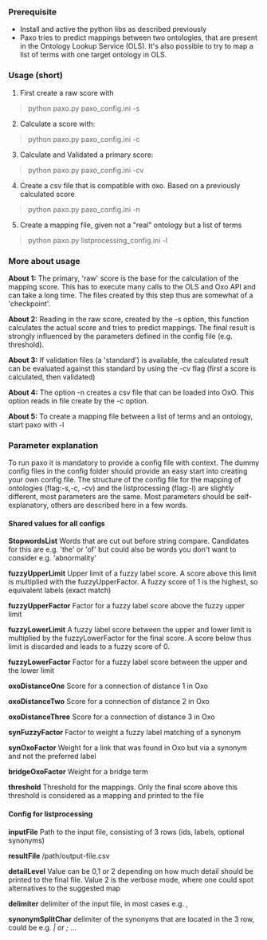 ### Prerequisite

- Install and active the python libs as described previously
- Paxo tries to predict mappings between two ontologies, that are present in the Ontology Lookup Service (OLS). It's also possible to try to map a list of terms with one target ontology in OLS.

### Usage (short)

1. First create a raw score with  
> python paxo.py paxo_config.ini -s

2. Calculate a score with:
> python paxo.py paxo_config.ini -c

3. Calculate and Validated a primary score:
> python paxo.py paxo_config.ini -cv

4. Create a csv file that is compatible with oxo. Based on a previously calculated score
> python paxo.py paxo_config.ini -n

5. Create a mapping file, given not a "real" ontology but a list of terms
> python paxo.py listprocessing_config.ini -l

### More about usage
**About 1:** The primary, 'raw' score is the base for the calculation of the mapping score. This has to execute many calls to the OLS and Oxo API and can take a long time. The files created by this step thus are somewhat of a 'checkpoint'.

**About 2:** Reading in the raw score, created by the -s option, this function calculates the actual score and tries to predict mappings. The final result is strongly influenced by the parameters defined in the config file (e.g. threshold).

**About 3:** If validation files (a 'standard') is available, the calculated result can be evaluated against this standard by using the -cv flag (first a score is calculated, then validated)

**About 4:** The option -n creates a csv file that can be loaded into OxO. This option reads in file create by the -c option.

**About 5:** To create a mapping file between a list of terms and an ontology, start paxo with -l

### Parameter explanation
To run paxo it is mandatory to provide a config file with context. The dummy config files in the config folder should provide an easy start into creating your own config file. The structure of the config file for the mapping of ontologies (flag:-s,-c, -cv) and the listprocessing (flag:-l) are slightly different, most parameters are the same. Most parameters should be self-explanatory, others are described here in a few words.

#### Shared values for all configs
**StopwordsList** Words that are cut out before string compare. Candidates for this are e.g. 'the' or 'of' but could also be words you don't want to consider e.g. 'abnormality'

**fuzzyUpperLimit** Upper limit of a fuzzy label score. A score above this limit is multiplied with the fuzzyUpperFactor. A fuzzy score of 1 is the highest, so equivalent labels (exact match)

**fuzzyUpperFactor** Factor for a fuzzy label score above the fuzzy upper limit

**fuzzyLowerLimit** A fuzzy label score between the upper and lower limit is multiplied by the fuzzyLowerFactor for the final score. A score below thus limit is discarded and leads to a fuzzy score of 0.

**fuzzyLowerFactor** Factor for a fuzzy label score between the upper and the lower limit

**oxoDistanceOne** Score for a connection of distance 1 in Oxo

**oxoDistanceTwo** Score for a connection of distance 2 in Oxo

**oxoDistanceThree** Score for a connection of distance 3 in Oxo

**synFuzzyFactor** Factor to weight a fuzzy label matching of a synonym

**synOxoFactor** Weight for a link that was found in Oxo but via a synonym and not the preferred label

**bridgeOxoFactor** Weight for a bridge term

**threshold** Threshold for the mappings. Only the final score above this threshold is considered as a mapping and printed to the file


#### Config for listprocessing
**inputFile** Path to the input file, consisting of 3 rows  (ids, labels, optional synonyms)

**resultFile** /path/output-file.csv

**detailLevel** Value can be 0,1 or 2 depending on how much detail should be printed to the final file. Value 2 is the verbose mode, where one could spot alternatives to the suggested map

**delimiter** delimiter of the input file, in most cases e.g. *,*

**synonymSplitChar** delimiter of the synonyms that are located in the 3 row, could be e.g. *|* or *;* ...

